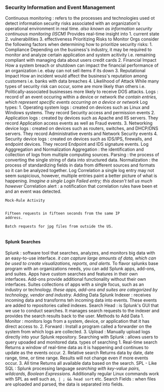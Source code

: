 ### Security Information and Event Management
Continuous monitoring
	: refers to the processes and technologies used ot detect information security risks associated with an organization's operational environment in real time.
		_also known as information security continuous monitoring (ISCM)_
	Provides real-time insight into
		1. current state
		2. vulnerabilities
		3. effectiveness
Prioritizing Risks to Monitor
	Orgs consider the following factors when determining how to prioritize security risks:
		1. Compliance
			Depending on the business's industry, it may be required to monitor and analyze certain application and system acitivity i.e. remaining compliant with managing data about users credit cards
		2. Financial Impact
			How a system breach or shutdown can impact the financial performance of an organization i.e. ebay can not sell items if its down
		3. Reputational Impact
			How an incident would affect the business's reputation among customers i.e. banks with data breaches
		4. Likelihood of Attack
			While many types of security risk can occur, some are more likely than others i.e. Politically-associated businesses more likely to receive DOS attacks.
Logs 
	: record of an event occuring within a device or network
		_the contain entries, which represent specific events occurring on a device or network_
	Log types:
		1. Operating system logs
			: created on devices such as Linux and Windows systems. They record Security access and permission events
		2. Application logs
			: created by devices such as Apache and IIS servers. They record Application access events as well as Fraud events.
		3. Networking device logs
			: created on devices such as routers, switches, and DHCP/DNS servers. They record Administrative events and Network Security events
		4. Security device logs
			: created on devices such as IDS/IPS, firewalls, and endpoint devices. They record Endpoint and IDS signature events.
	Log Agggregation and Normalization
		Aggregation
			: the identification and collection of logs from multiple computing sources.
		Parsing
			: the process of converting the single string of data into structured data.
		Normalization
			: the process of standardizing fields in data from different sources and formats so it can be analyzed together.
	Log Correlation
		a single log entry may not seem suspicious, however, multiple entries paint a better picture of what is happening.
			_Imagine a single Login Failed entry; this doesn't tell us much however_
		Correlation alert
			: a notification that correlation rules have been et and an event was detected.
```
Mock-Rule Activity


Fifteen requests in fifteen seconds from the same IP 
address.

Batch requests for jpg files from outside the US.
 
```

#### Splunk Searches
Splunk
	: software tool that searches, analyzes, and monitors big data with an easy-to-use interface.
		_it can capture large amounts of data, which can be used to create visualizations, reports, and alerts._
	To flavor splunks base program with an organizations needs, you can add Splunk apps, add-ons, and suites.
		Apps
			have custom searches and features in their own interfaces.
		Add-ons
			provide additional functionality without their own interfaces.
		Suites
			collections of apps with a single focus, such as an industry or technology.
		_these apps, add-ons and suites are categorized by technology, vendor and industry._
Adding Data
	Splunk Indexer
		: receives incoming data and transforms teh incoming data into events. These events are added to repositories called indexes.
	Search Head
		: is Splunk's GUI that we use to conduct searches. It manages search requests to the indexer and provides the search results back to the user.
	Methods to Add Data
		1. Monitor
			: monitors logs from a system, device, or application that it has direct access to.
		2. Forward
			: Install a program called a forwarder on the system from which logs are collected.
		3. Upload
			: Manually upload logs directly into your Splunk repository.
Searching with Splunk
	: allows users to query upoaded and monitored data.
		types of searching
			1. Real-time search
				Returns a window of real-time data as it is happening and continues to update as the events occur.
			2. Relative search
				Returns data by date, date range, time, or time range. Results will not change even if more events occur.
			3. All time
				Returns all available data based on the search.
	SPL - Like SQL
		: Splunk processing language
			_searching with key-value pairs, wildcards, Boolean Expressions._
				Additionally regular Linux commands work with SPL as well such as,` | ; && head sort` etc.
	Search Fields
		: when files are uploaded and parsed, the data is separated into fields.